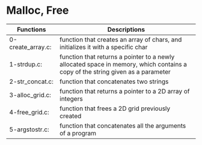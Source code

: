 # Malloc, Free

Functions | Descriptions
--------- | -----------
0-create_array.c: | function that creates an array of chars, and initializes it with a specific char
1-strdup.c: | function that returns a pointer to a newly allocated space in memory, which contains a copy of the string given as a parameter
2-str_concat.c: |  function that concatenates two strings
3-alloc_grid.c: | function that returns a pointer to a 2D array of integers
4-free_grid.c: | function that frees a 2D grid previously created
5-argstostr.c: | function that concatenates all the arguments of a program

